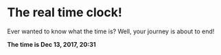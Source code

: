 # The real time clock!

Ever wanted to know what the time is? Well, your journey is about to end!

**The time is Dec 13, 2017, 20:31**